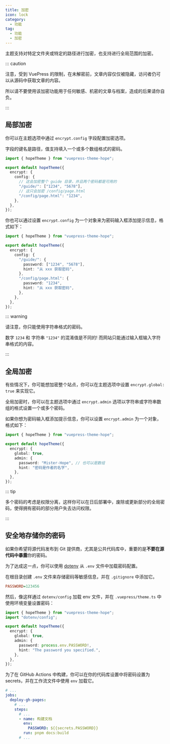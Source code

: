 ```yaml
---
title: 加密
icon: lock
category:
  - 功能
tag:
  - 功能
  - 加密
---
```


主题支持对特定文件夹或特定的路径进行加密，也支持进行全局范围的加密。

::: caution

注意，受到 VuePress 的限制，在未解密前，文章内容仅仅被隐藏，访问者仍可以从源码中获取文章的内容。

所以请不要使用该加密功能用于任何敏感、机密的文章与档案，造成的后果请你自负。

:::

<!-- more -->

## 局部加密

你可以在主题选项中通过 `encrypt.config` 字段配置加密选项。

字段的键名是路径，值支持填入一个或多个数组格式的密码。

```ts twoslash {7,9} title=".vuepress/theme.ts"
import { hopeTheme } from "vuepress-theme-hope";

export default hopeTheme({
  encrypt: {
    config: {
      // 这会加密整个 guide 目录，并且两个密码都是可用的
      "/guide/": ["1234", "5678"],
      // 这只会加密 /config/page.html
      "/config/page.html": "1234",
    },
  },
});
```

你也可以通过设置 `encrypt.config` 为一个对象来为密码输入框添加提示信息，格式如下：

```ts twoslash {6-13} title=".vuepress/theme.ts"
import { hopeTheme } from "vuepress-theme-hope";

export default hopeTheme({
  encrypt: {
    config: {
      "/guide/": {
        password: ["1234", "5678"],
        hint: "从 xxx 获取密码",
      },
      "/config/page.html": {
        password: "1234",
        hint: "从 xxx 获取密码",
      },
    },
  },
});
```

::: warning

请注意，你只能使用字符串格式的密码。

数字 `1234` 和 字符串 `"1234"` 的混淆值是不同的! 而网站只能通过输入框输入字符串格式的内容。

:::

## 全局加密

有些情况下，你可能想加密整个站点，你可以在主题选项中设置 `encrypt.global: true` 来实现它。

全局加密时，你可以在主题选项中通过 `encrypt.admin` 选项以字符串或字符串数组的格式设置一个或多个密码。

如果你想为密码输入框添加提示信息，你可以设置 `encrypt.admin` 为一个对象，格式如下：

```ts twoslash {5-9} title=".vuepress/theme.ts"
import { hopeTheme } from "vuepress-theme-hope";

export default hopeTheme({
  encrypt: {
    global: true,
    admin: {
      password: "Mister-Hope", // 也可以是数组
      hint: "密码是作者的名字",
    },
  },
});
```

::: tip

多个密码的考虑是权限分离，这样你可以在日后部署中，废除或更新部分的全局密码，使得拥有密码的部分用户失去访问权限。

:::

## 安全地存储你的密码

如果你希望将源代码发布到 Git 提供商，尤其是公共代码库中，重要的是**不要在源代码中暴露**你的密码。

为了达成这一点，你可以使用 [dotenv](https://www.npmjs.com/package/dotenv) 从 `.env` 文件中加载密码配置。

在根目录创建 `.env` 文件来存储密码等敏感信息，并在 `.gitignore` 中添加它。

```ini title=".env"
PASSWORD=123456
```

然后，像这样通过 `dotenv/config` 加载 env 文件，并在 `.vuepress/theme.ts` 中使用环境变量设置密码：

```ts twoslash{2,8} title=".vuepress/theme.ts"
import { hopeTheme } from "vuepress-theme-hope";
import "dotenv/config";

export default hopeTheme({
  encrypt: {
    global: true,
    admin: {
      password: process.env.PASSWORD!,
      hint: "The password you specified.",
    },
  },
});
```

为了在 GitHub Actions 中构建，你可以在你的代码库设置中将密码设置为 secrets，并在工作流文件中使用 `env` 加载它。

```yaml title=".github/workflows/deploy-docs.yml"
# ...
jobs:
  deploy-gh-pages:
    # ...
    steps:
      # ...
      - name: 构建文档
        env:
          PASSWORD: ${{secrets.PASSWORD}}
        run: pnpm docs:build
      # ...
```
